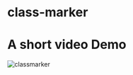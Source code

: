 # class-marker

# A short video Demo
![classmarker](https://user-images.githubusercontent.com/32667635/73238022-796c8180-41bd-11ea-8c21-34927e017d08.gif)
